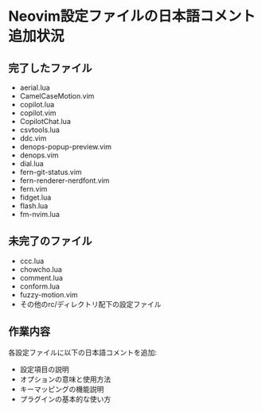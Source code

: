 # Neovim設定ファイルの日本語コメント追加状況

## 完了したファイル
- aerial.lua
- CamelCaseMotion.vim
- copilot.lua
- copilot.vim
- CopilotChat.lua
- csvtools.lua
- ddc.vim
- denops-popup-preview.vim
- denops.vim
- dial.lua
- fern-git-status.vim
- fern-renderer-nerdfont.vim
- fern.vim
- fidget.lua
- flash.lua
- fm-nvim.lua

## 未完了のファイル
- ccc.lua
- chowcho.lua
- comment.lua
- conform.lua
- fuzzy-motion.vim
- その他のrc/ディレクトリ配下の設定ファイル

## 作業内容
各設定ファイルに以下の日本語コメントを追加:
- 設定項目の説明
- オプションの意味と使用方法
- キーマッピングの機能説明
- プラグインの基本的な使い方
